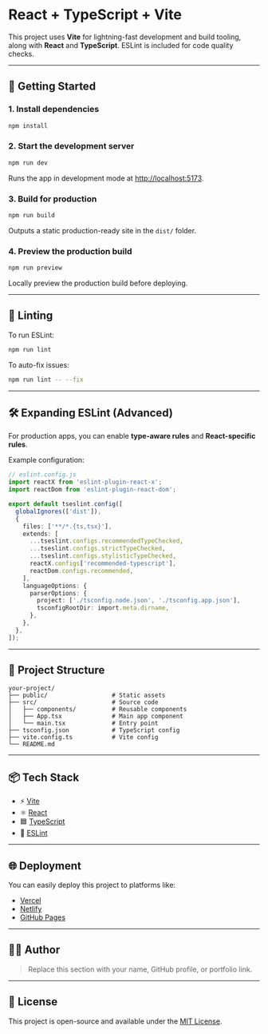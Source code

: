 # React + TypeScript + Vite

This project uses **Vite** for lightning-fast development and build tooling, along with **React** and **TypeScript**. ESLint is included for code quality checks.

---

## 🚀 Getting Started

### 1. Install dependencies

```bash
npm install
```

### 2. Start the development server

```bash
npm run dev
```

Runs the app in development mode at [http://localhost:5173](http://localhost:5173).

### 3. Build for production

```bash
npm run build
```

Outputs a static production-ready site in the `dist/` folder.

### 4. Preview the production build

```bash
npm run preview
```

Locally preview the production build before deploying.

---

## 🧪 Linting

To run ESLint:

```bash
npm run lint
```

To auto-fix issues:

```bash
npm run lint -- --fix
```

---

## 🛠 Expanding ESLint (Advanced)

For production apps, you can enable **type-aware rules** and **React-specific rules**.

Example configuration:

```ts
// eslint.config.js
import reactX from 'eslint-plugin-react-x';
import reactDom from 'eslint-plugin-react-dom';

export default tseslint.config([
  globalIgnores(['dist']),
  {
    files: ['**/*.{ts,tsx}'],
    extends: [
      ...tseslint.configs.recommendedTypeChecked,
      ...tseslint.configs.strictTypeChecked,
      ...tseslint.configs.stylisticTypeChecked,
      reactX.configs['recommended-typescript'],
      reactDom.configs.recommended,
    ],
    languageOptions: {
      parserOptions: {
        project: ['./tsconfig.node.json', './tsconfig.app.json'],
        tsconfigRootDir: import.meta.dirname,
      },
    },
  },
]);
```

---

## 📁 Project Structure

```
your-project/
├── public/                  # Static assets
├── src/                     # Source code
│   ├── components/          # Reusable components
│   ├── App.tsx              # Main app component
│   └── main.tsx             # Entry point
├── tsconfig.json            # TypeScript config
├── vite.config.ts           # Vite config
└── README.md
```

---

## 📦 Tech Stack

- ⚡ [Vite](https://vitejs.dev/)
- ⚛️ [React](https://reactjs.org/)
- 🟦 [TypeScript](https://www.typescriptlang.org/)
- 📏 [ESLint](https://eslint.org/)

---

## 🌐 Deployment

You can easily deploy this project to platforms like:

- [Vercel](https://vercel.com/)
- [Netlify](https://www.netlify.com/)
- [GitHub Pages](https://pages.github.com/)

---

## 🧑‍💻 Author

> Replace this section with your name, GitHub profile, or portfolio link.

---

## 📜 License

This project is open-source and available under the [MIT License](LICENSE).
